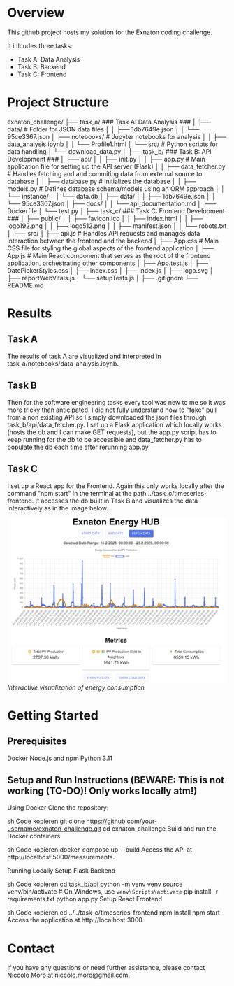 


# Overview

This github project hosts my solution for the Exnaton coding challenge.

It inlcudes three tasks: 
- Task A: Data Analysis
- Task B: Backend
- Task C: Frontend

# Project Structure

exnaton_challenge/
├── task_a/ ### Task A: Data Analysis ###
│ ├── data/ # Folder for JSON data files
│ │ ├── 1db7649e.json
│ │ └── 95ce3367.json
│ ├── notebooks/ # Jupyter notebooks for analysis
│ │ ├── data_analysis.ipynb
│ │ └── Profile1.html
│ └── src/ # Python scripts for data handling
│ └── download_data.py
│
├── task_b/ ### Task B: API Development ###
│ ├── api/
│ │ ├── init.py
│ │ ├── app.py # Main application file for setting up the API server (Flask)
│ │ ├── data_fetcher.py # Handles fetching and and commiting data from external source to database
│ │ ├── database.py # Initializes the database
│ │ ├── models.py # Defines database schema/models using an ORM approach
│ │ └── instance/
│ │ └── data.db
│ ├── data/
│ │ ├── 1db7649e.json
│ │ └── 95ce3367.json
│ ├── docs/
│ │ └── api_documentation.md
│ ├── Dockerfile
│ └── test.py
│
├── task_c/ ### Task C: Frontend Development ###
│ ├── public/
│ │ ├── favicon.ico
│ │ ├── index.html
│ │ ├── logo192.png
│ │ ├── logo512.png
│ │ ├── manifest.json
│ │ └── robots.txt
│ └── src/
│ ├── api.js # Handles API requests and manages data interaction between the frontend and the backend
│ ├── App.css # Main CSS file for styling the global aspects of the frontend application
│ ├── App.js # Main React component that serves as the root of the frontend application, orchestrating other components
│ ├── App.test.js
│ ├── DatePickerStyles.css
│ ├── index.css
│ ├── index.js
│ ├── logo.svg
│ ├── reportWebVitals.js
│ └── setupTests.js
│
├── .gitignore
└── README.md


# Results

## Task A
The results of task A are visualized and interpreted in task_a/notebooks/data_analysis.ipynb. 

## Task B
Then for the software engineering tasks every tool was new to me so it was more tricky than anticipated. I did not fully understand how to "fake" pull from a non existing API so I simply downloaded the json files through task_b/api/data_fetcher.py. I set up a Flask application which locally works (hosts the db and I can make GET requests), but the  app.py script has to keep running for the db to be accessible and data_fetcher.py has to populate the db each time after rerunning app.py.

## Task C
I set up a React app for the Frontend. Again this only works locally after the command "npm start" in the terminal at the path ../task_c/timeseries-frontend. It accesses the db built in Task B and visualizes the data interactively as in the image below.

![Frontend Screenshot](images/Frontend_screenshot.png)
*Interactive visualization of energy consumption*

# Getting Started

## Prerequisites
Docker
Node.js and npm
Python 3.11

## Setup and Run Instructions (BEWARE: This is not working (TO-DO)! Only works locally atm!)
Using Docker
Clone the repository:

sh
Code kopieren
git clone https://github.com/your-username/exnaton_challenge.git
cd exnaton_challenge
Build and run the Docker containers:

sh
Code kopieren
docker-compose up --build
Access the API at http://localhost:5000/measurements.

Running Locally
Setup Flask Backend

sh
Code kopieren
cd task_b/api
python -m venv venv
source venv/bin/activate  # On Windows, use `venv\Scripts\activate`
pip install -r requirements.txt
python app.py
Setup React Frontend

sh
Code kopieren
cd ../../task_c/timeseries-frontend
npm install
npm start
Access the application at http://localhost:3000.


# Contact
If you have any questions or need further assistance, please contact Niccolò Moro at niccolo.moro@gmail.com.